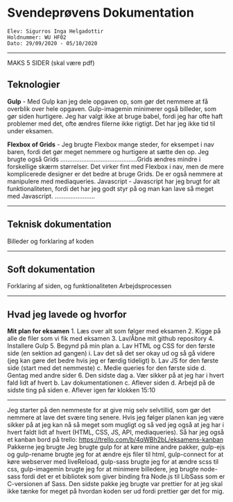 # Svendeprøvens Dokumentation
    Elev: Sigurros Inga Helgadottir
    Holdnummer: WU HF02
    Dato: 29/09/2020 - 05/10/2020
___

MAKS 5 SIDER (skal være pdf)
## Teknologier
**Gulp** - Med Gulp kan jeg dele opgaven op, som gør det nemmere at få overblik over hele opgaven. Gulp-imagemin minimerer også billeder, som gør siden hurtigere. Jeg har valgt ikke at bruge babel, fordi jeg har ofte haft problemer med det, ofte ændres filerne ikke rigtigt. Det har jeg ikke tid til under eksamen.

**Flexbox of Grids** - Jeg brugte Flexbox mange steder, for eksempet i nav baren, fordi det gør meget nemmere og hurtigere at sætte den op. Jeg brugte også Grids ……………………………………..Grids ændres mindre i forskellige skærm størrelser. Det virker fint med Flexbox i nav, men de mere komplicerede designer er det bedre at bruge Grids. De er også nemmere at manipulere med mediaqueries.
Javascript - Javascript har jeg brugt for alt funktionaliteten, fordi det har jeg godt styr på og man kan lave så meget med Javascript. 
…………………..
___

## Teknisk dokumentation
Billeder og forklaring af koden
___

## Soft dokumentation
Forklaring af siden, og funktionaliteten 
Arbejdsprocessen 
___

## Hvad jeg lavede og hvorfor
**Mit plan for eksamen**
    1.	Læs over alt som følger med eksamen
    2.	Kigge på alle de filer som vi fik med eksamen
    3.	Lav/Åbne mit github repository
    4.	Installere Gulp
    5.	Begynd på min plan
        a.	Lav HTML og CSS for den første side (en sektion ad gangen)
        i.	Lav det så det ser okay ud og så gå videre (jeg kan gøre det bedre hvis jeg er færdig tideligt)
        b.	Lav JS for den første side (start med det nemmeste)
        c.	Medie queries for den første side
        d.	Gentag med andre sider
    6.	Den sidste dag
        a.	Vær sikker på at jeg har i hvert fald lidt af hvert 
        b.	Lav dokumentationen
        c.	Aflever siden
        d.	Arbejd på de sidste ting på siden
        e.	Aflever igen før klokken 15:10
___

Jeg starter på den nemmeste for at give mig selv selvtillid, som gør det nemmere at lave det svære ting senere. Hvis jeg følger planen kan jeg være sikker på at jeg kan nå så meget som mugligt og så ved jeg også at jeg har i hvert faldt lidt af hvert (HTML, CSS, JS, API, mediaqueries).
Så har jeg også et kanban bord på trello: https://trello.com/b/4qWBh2bL/eksamens-kanban
Pakkerne jeg brugte
Jeg brugte gulp for at køre mine andre pakker, gulp-ejs og gulp-rename brugte jeg for at ændre ejs filer til html, gulp-connect for at køre webserver med liveReload, gulp-sass brugte jeg for at ændre scss til css, gulp-imagemin brugte jeg for at minimere billedere, jeg brugte node-sass fordi det er et bibliotek som giver binding fra Node.js til LibSass som er C-versionen af Sass. Den sidste pakke jeg brugte var prettier for at jeg skal ikke tænke for meget på hvordan koden ser ud fordi prettier gør det for mig.


